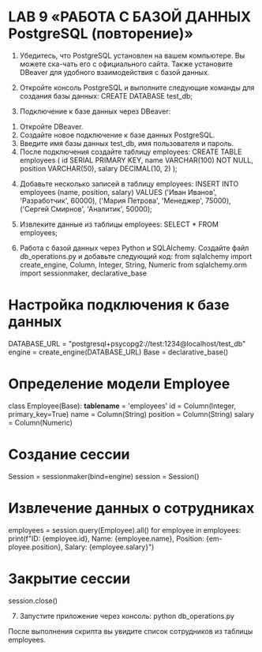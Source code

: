 # LAB 9 «РАБОТА С БАЗОЙ ДАННЫХ PostgreSQL (повторение)»


1. Убедитесь, что PostgreSQL установлен на вашем компьютере. Вы можете ска-чать его с официального сайта. Также установите DBeaver для удобного взаимодействия с базой данных.
2. Откройте консоль PostgreSQL и выполните следующие команды для создания базы данных:
CREATE DATABASE test_db;

3. Подключение к базе данных через DBeaver:
1) Откройте DBeaver.
2) Создайте новое подключение к базе данных PostgreSQL.
3) Введите имя базы данных test_db, имя пользователя и пароль.
4) После подключения создайте таблицу employees:
CREATE TABLE employees (
    id SERIAL PRIMARY KEY,
    name VARCHAR(100) NOT NULL,
    position VARCHAR(50),
    salary DECIMAL(10, 2)
);

4. Добавьте несколько записей в таблицу employees:
INSERT INTO employees (name, position, salary) VALUES 
('Иван Иванов', 'Разработчик', 60000),
('Мария Петрова', 'Менеджер', 75000),
('Сергей Смирнов', 'Аналитик', 50000);

5. Извлеките данные из таблицы employees:
SELECT * FROM employees;

6. Работа с базой данных через Python и SQLAlchemy. Создайте файл db_operations.py и добавьте следующий код:
from sqlalchemy import create_engine, Column, Integer, String, Numeric
from sqlalchemy.orm import sessionmaker, declarative_base

# Настройка подключения к базе данных
DATABASE_URL = "postgresql+psycopg2://test:1234@localhost/test_db"
engine = create_engine(DATABASE_URL)
Base = declarative_base()

# Определение модели Employee
class Employee(Base):
    __tablename__ = 'employees'
    id = Column(Integer, primary_key=True)
    name = Column(String)
    position = Column(String)
    salary = Column(Numeric)

# Создание сессии
Session = sessionmaker(bind=engine)
session = Session()

# Извлечение данных о сотрудниках
employees = session.query(Employee).all()
for employee in employees:    
    print(f"ID: {employee.id}, Name: {employee.name}, Position: {em-ployee.position}, Salary: {employee.salary}")

# Закрытие сессии
session.close()

7. Запустите приложение через консоль:
python db_operations.py

После выполнения скрипта вы увидите список сотрудников из таблицы employees.
